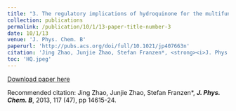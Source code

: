 ```yaml
---
title: "3. The regulatory implications of hydroquinone for the multifunctional enzyme dehaloperoxidase-hemoglobin from Amphitrite ornata."
collection: publications
permalink: /publication/10/1/13-paper-title-number-3
date: 10/1/13
venue: 'J. Phys. Chem. B'
paperurl: 'http://pubs.acs.org/doi/full/10.1021/jp407663n'
citation: 'Jing Zhao, Junjie Zhao, Stefan Franzen*, <strong><i>J. Phys. Chem. B</i></strong>, 2013, 117 (47), pp 14615-24.'
toc: 'HQ.jpeg'
---
```


<a href='http://pubs.acs.org/doi/full/10.1021/jp407663n'>Download paper here</a>

Recommended citation: Jing Zhao, Junjie Zhao, Stefan Franzen*, <strong><i>J. Phys. Chem. B</i></strong>, 2013, 117 (47), pp 14615-24.